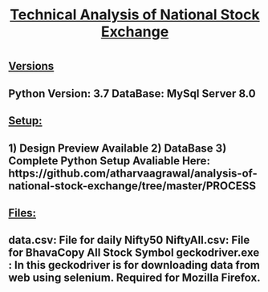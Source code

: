 <h1><u><center>Technical Analysis of National Stock Exchange</center></u><h1/>

<h2><u> Versions </u><h2>
Python Version: 3.7
DataBase: MySql Server 8.0

<h2><u> Setup: </u><h2>    
1) Design Preview Available
2) DataBase
3) Complete Python Setup
Avaliable Here: https://github.com/atharvaagrawal/analysis-of-national-stock-exchange/tree/master/PROCESS

<h2><u> Files: </u><h2>    
data.csv: File for daily Nifty50
NiftyAll.csv: File for BhavaCopy All Stock Symbol 
geckodriver.exe : In this geckodriver is for downloading data from web using selenium. Required for Mozilla Firefox.

    
    
    
